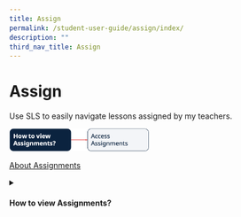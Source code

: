 ```yaml
---
title: Assign
permalink: /student-user-guide/assign/index/
description: ""
third_nav_title: Assign
---
```

<h1>Assign</h1>
<p>Use SLS to easily navigate lessons assigned by my teachers.</p>

<img style="width: 50%;" src="/images/1Student/Flow-Assign.png">

<a target="_blank" href="/student-user-guide/assign/about-assignments/">About Assignments</a>

<details><summary><h4>How to view Assignments?</h4></summary>
<ul>
<li><a target="_blank" href="/student-user-guide/assign/access-assignments/">Access Assignments</a></li></ul>
  </details>